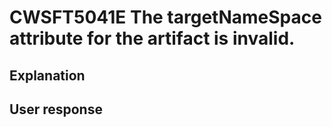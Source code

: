 # CWSFT5041E The targetNameSpace attribute for the artifact is invalid.

## Explanation

## User response